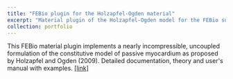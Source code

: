 ```yaml
---
title: "FEBio plugin for the Holzapfel-Ogden material"
excerpt: "Material plugin of the Holzapfel-Ogden model for the FEBio suite.<br/><img src='/images/P1_Plugin.png'>"
collection: portfolio
---
```


This FEBio material plugin implements a nearly incompressible, uncoupled formulation of the constitutive model of passive myocardium as proposed by Holzapfel and Ogden (2009). Detailed documentation, theory and user's manual with examples. [[link]](https://febio.org/plugins/)
